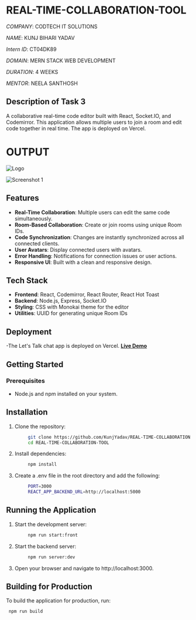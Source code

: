 # REAL-TIME-COLLABORATION-TOOL

*COMPANY*: CODTECH IT SOLUTIONS

*NAME*: KUNJ BIHARI YADAV

*Intern ID*: CT04DK89

*DOMAIN*: MERN STACK WEB DEVELOPMENT

*DURATION*: 4 WEEKS

*MENTOR*: NEELA SANTHOSH


## Description of Task 3

A collaborative real-time code editor built with React, Socket.IO, and Codemirror. This application allows multiple users to join a room and edit code together in real time. The app is deployed on Vercel.



# OUTPUT

![Logo](https://github.com/user-attachments/assets/644c46a0-94d8-4710-ac0a-fcd57b589aee)

![Screenshot 1](https://github.com/user-attachments/assets/0f7d5a9b-1f67-4a15-b09f-e13555e9c1db)



## Features

- **Real-Time Collaboration**: Multiple users can edit the same code simultaneously.
- **Room-Based Collaboration**: Create or join rooms using unique Room IDs.
- **Code Synchronization**: Changes are instantly synchronized across all connected clients.
- **User Avatars**: Display connected users with avatars.
- **Error Handling**: Notifications for connection issues or user actions.
- **Responsive UI**: Built with a clean and responsive design.

## Tech Stack

- **Frontend**: React, Codemirror, React Router, React Hot Toast
- **Backend**: Node.js, Express, Socket.IO
- **Styling**: CSS with Monokai theme for the editor
- **Utilities**: UUID for generating unique Room IDs

## Deployment
-The Let's Talk chat app is deployed on Vercel. 
**[Live Demo](https://real-time-collaboration-tool-iota.vercel.app/)**


## Getting Started

### Prerequisites

- Node.js and npm installed on your system.


## Installation

1. Clone the repository:
     ```bash
          git clone https://github.com/KunjYadav/REAL-TIME-COLLABORATION-TOOL.git
          cd REAL-TIME-COLLABORATION-TOOL
     ```

2. Install dependencies:
     ```bash
          npm install
     ```

3. Create a .env file in the root directory and add the following:
     ```bash
          PORT=3000
          REACT_APP_BACKEND_URL=http://localhost:5000
     ```

## Running the Application

1. Start the development server:
     ```bash
          npm run start:front
     ```
2. Start the backend server:
     ```bash
          npm run server:dev
     ```
3. Open your browser and navigate to http://localhost:3000.



## Building for Production

To build the application for production, run:

     npm run build
